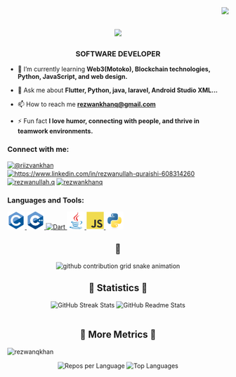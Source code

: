 <img align="right" src="https://visitor-badge.laobi.icu/badge?page_id=salesp07.salesp07" />

<h1 align="center">
    <img src="https://readme-typing-svg.herokuapp.com/?font=Lobster&size=35&center=true&vCenter=true&width=500&height=70&duration=4000&lines=Hi+There!+👋;+I'm+Rezwanullah+Khan+QURAISHI!;" />
</h1>
<h3 align="center"> SOFTWARE DEVELOPER</h3>






- 🌱 I’m currently learning  **Web3(Motoko), Blockchain technologies, Python, JavaScript, and web design.**

- 💬 Ask me about **Flutter, Python, java, laravel, Android Studio XML...**

- 📫 How to reach me **rezwankhanq@gmail.com**

- ⚡ Fun fact **I love humor, connecting with people, and thrive in teamwork environments.**

<h3 align="left">Connect with me:</h3>
<p align="left">
<a href="https://twitter.com/@riizvankhan" target="blank"><img align="center" src="https://raw.githubusercontent.com/rahuldkjain/github-profile-readme-generator/master/src/images/icons/Social/twitter.svg" alt="@riizvankhan" height="30" width="40" /></a>
<a href="https://linkedin.com/in/rezwanullah-quraishi-608314260" target="blank"><img align="center" src="https://raw.githubusercontent.com/rahuldkjain/github-profile-readme-generator/master/src/images/icons/Social/linked-in-alt.svg" alt="https://www.linkedin.com/in/rezwanullah-quraishi-608314260" height="30" width="40" /></a>
<a href="https://fb.com/rezwanullah.q" target="blank"><img align="center" src="https://raw.githubusercontent.com/rahuldkjain/github-profile-readme-generator/master/src/images/icons/Social/facebook.svg" alt="rezwanullah.q" height="30" width="40" /></a>
<a href="https://instagram.com/rezwankhanq" target="blank"><img align="center" src="https://raw.githubusercontent.com/rahuldkjain/github-profile-readme-generator/master/src/images/icons/Social/instagram.svg" alt="rezwankhanq" height="30" width="40" /></a>
</p>

<h3 align="left">Languages and Tools:</h3>
<p align="left"> 
  <a href="https://www.cprogramming.com/" target="_blank" rel="noreferrer">
    <img src="https://raw.githubusercontent.com/devicons/devicon/master/icons/c/c-original.svg" alt="C" width="40" height="40"/>
  </a> 
  <a href="https://www.w3schools.com/cpp/" target="_blank" rel="noreferrer">
    <img src="https://raw.githubusercontent.com/devicons/devicon/master/icons/cplusplus/cplusplus-original.svg" alt="C++" width="40" height="40"/>
  </a> 
  <a href="https://dart.dev" target="_blank" rel="noreferrer">
    <img src="https://www.vectorlogo.zone/logos/dartlang/dartlang-icon.svg" alt="Dart" width="40" height="40"/>
  </a> 
  <a href="https://www.java.com" target="_blank" rel="noreferrer">
    <img src="https://raw.githubusercontent.com/devicons/devicon/master/icons/java/java-original.svg" alt="Java" width="40" height="40"/>
  </a> 
  <a href="https://developer.mozilla.org/en-US/docs/Web/JavaScript" target="_blank" rel="noreferrer">
    <img src="https://raw.githubusercontent.com/devicons/devicon/master/icons/javascript/javascript-original.svg" alt="JavaScript" width="40" height="40"/>
  </a> 
  <a href="https://www.python.org" target="_blank" rel="noreferrer">
    <img src="https://raw.githubusercontent.com/devicons/devicon/master/icons/python/python-original.svg" alt="Python" width="40" height="40"/>
  </a>

</p>


<!-- This is a comment in the README file -->


<div align="center">
  <h2>🐍</h2>


 
  <img alt="github contribution grid snake animation" src="https://raw.githubusercontent.com/rezwanqkhan/rezwanqkhan/output/github-contribution-grid-snake.svg">

</div>

<h2 align="center">🎉 Statistics 🎉</h2>

<div align="center">
  <img width="390" src="https://github-readme-streak-stats.herokuapp.com/?user=rezwanqkhan&hide=HTML&langs_count=8&layout=compact&theme=react&border_radius=10&size_weight=0.5&count_weight=0.5&exclude_repo=github-readme-stats" alt="GitHub Streak Stats"/>
  <img width="390" src="https://github-readme-stats.vercel.app/api?username=rezwanqkhan&count_private=true&show_icons=true&theme=react&rank_icon=github&border_radius=10" alt="GitHub Readme Stats" />
</div>

<br/>

<h2 align="center">🚀 More Metrics 🚀</h2>
  <p align="left"> <img src="https://komarev.com/ghpvc/?username=rezwanqkhan&label=Profile%20views&color=0e75b6&style=flat" alt="rezwanqkhan" /> </p>

<div align="center">
  <img width="390" align="center"  src="https://github-profile-summary-cards.vercel.app/api/cards/repos-per-language?username=rezwanqkhan&layout=compact&theme=react&border_radius=10&langs_count=10" alt="Repos per Language" />
    <img width=390 align="center" src="https://github-readme-stats.vercel.app/api/top-langs/?username=rezwanqkhan&layout=compact&theme=react&border_radius=10&langs_count=10" alt="Top Languages" />
</div>




